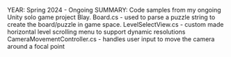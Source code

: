 YEAR: Spring 2024 - Ongoing
SUMMARY:
Code samples from my ongoing Unity solo game project Blay.
Board.cs - used to parse a puzzle string to create the board/puzzle in game space. 
LevelSelectView.cs - custom made horizontal level scrolling menu to support dynamic resolutions
CameraMovementController.cs - handles user input to move the camera around a focal point